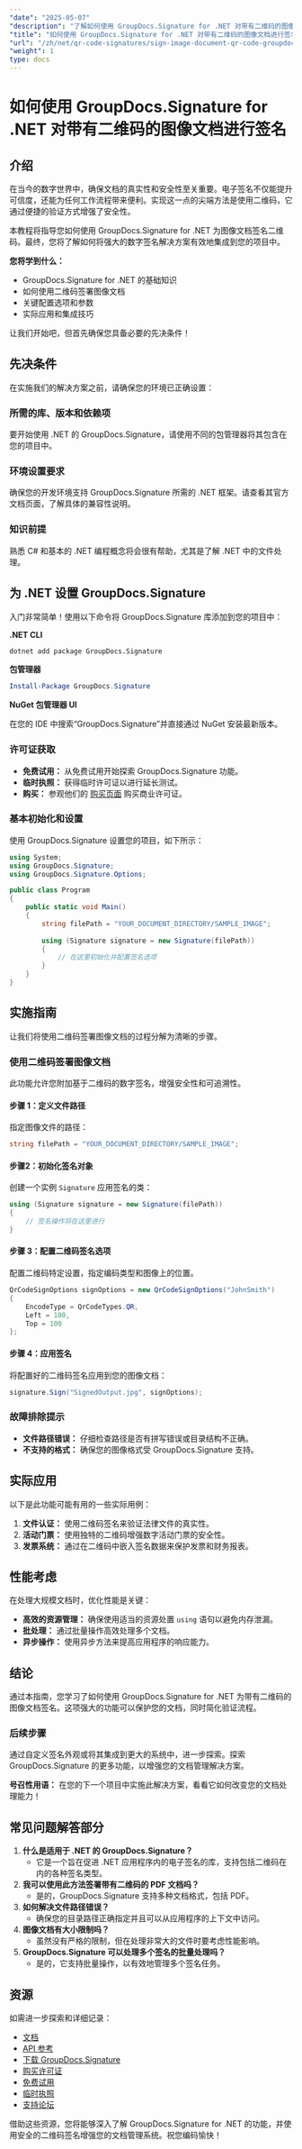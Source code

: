 ```yaml
---
"date": "2025-05-07"
"description": "了解如何使用 GroupDocs.Signature for .NET 对带有二维码的图像文档进行签名，以增强安全性和真实性。"
"title": "如何使用 GroupDocs.Signature for .NET 对带有二维码的图像文档进行签名"
"url": "/zh/net/qr-code-signatures/sign-image-document-qr-code-groupdocs-signature-net/"
"weight": 1
type: docs
---
```

# 如何使用 GroupDocs.Signature for .NET 对带有二维码的图像文档进行签名

## 介绍

在当今的数字世界中，确保文档的真实性和安全性至关重要。电子签名不仅能提升可信度，还能为任何工作流程带来便利。实现这一点的尖端方法是使用二维码，它通过便捷的验证方式增强了安全性。

本教程将指导您如何使用 GroupDocs.Signature for .NET 为图像文档签名二维码。最终，您将了解如何将强大的数字签名解决方案有效地集成到您的项目中。

**您将学到什么：**
- GroupDocs.Signature for .NET 的基础知识
- 如何使用二维码签署图像文档
- 关键配置选项和参数
- 实际应用和集成技巧

让我们开始吧，但首先确保您具备必要的先决条件！

## 先决条件

在实施我们的解决方案之前，请确保您的环境已正确设置：

### 所需的库、版本和依赖项
要开始使用 .NET 的 GroupDocs.Signature，请使用不同的包管理器将其包含在您的项目中。

### 环境设置要求
确保您的开发环境支持 GroupDocs.Signature 所需的 .NET 框架。请查看其官方文档页面，了解具体的兼容性说明。

### 知识前提
熟悉 C# 和基本的 .NET 编程概念将会很有帮助，尤其是了解 .NET 中的文件处理。

## 为 .NET 设置 GroupDocs.Signature
入门非常简单！使用以下命令将 GroupDocs.Signature 库添加到您的项目中：

**.NET CLI**

```bash
dotnet add package GroupDocs.Signature
```

**包管理器**

```powershell
Install-Package GroupDocs.Signature
```

**NuGet 包管理器 UI**

在您的 IDE 中搜索“GroupDocs.Signature”并直接通过 NuGet 安装最新版本。

### 许可证获取
- **免费试用：** 从免费试用开始探索 GroupDocs.Signature 功能。
- **临时执照：** 获得临时许可证以进行延长测试。
- **购买：** 参观他们的 [购买页面](https://purchase.groupdocs.com/buy) 购买商业许可证。

### 基本初始化和设置
使用 GroupDocs.Signature 设置您的项目，如下所示：

```csharp
using System;
using GroupDocs.Signature;
using GroupDocs.Signature.Options;

public class Program
{
    public static void Main()
    {
        string filePath = "YOUR_DOCUMENT_DIRECTORY/SAMPLE_IMAGE";
        
        using (Signature signature = new Signature(filePath))
        {
            // 在这里初始化并配置签名选项
        }
    }
}
```

## 实施指南

让我们将使用二维码签署图像文档的过程分解为清晰的步骤。

### 使用二维码签署图像文档
此功能允许您附加基于二维码的数字签名，增强安全性和可追溯性。

#### 步骤 1：定义文件路径
指定图像文件的路径：

```csharp
string filePath = "YOUR_DOCUMENT_DIRECTORY/SAMPLE_IMAGE";
```

#### 步骤2：初始化签名对象
创建一个实例 `Signature` 应用签名的类：

```csharp
using (Signature signature = new Signature(filePath))
{
    // 签名操作将在这里进行
}
```

#### 步骤 3：配置二维码签名选项
配置二维码特定设置，指定编码类型和图像上的位置。

```csharp
QrCodeSignOptions signOptions = new QrCodeSignOptions("JohnSmith")
{
    EncodeType = QrCodeTypes.QR,
    Left = 100,
    Top = 100
};
```

#### 步骤 4：应用签名
将配置好的二维码签名应用到您的图像文档：

```csharp
signature.Sign("SignedOutput.jpg", signOptions);
```

### 故障排除提示
- **文件路径错误：** 仔细检查路径是否有拼写错误或目录结构不正确。
- **不支持的格式：** 确保您的图像格式受 GroupDocs.Signature 支持。

## 实际应用
以下是此功能可能有用的一些实际用例：

1. **文件认证：** 使用二维码签名来验证法律文件的真实性。
2. **活动门票：** 使用独特的二维码增强数字活动门票的安全性。
3. **发票系统：** 通过在二维码中嵌入签名数据来保护发票和财务报表。

## 性能考虑
在处理大规模文档时，优化性能是关键：
- **高效的资源管理：** 确保使用适当的资源处置 `using` 语句以避免内存泄漏。
- **批处理：** 通过批量操作高效处理多个文档。
- **异步操作：** 使用异步方法来提高应用程序的响应能力。

## 结论
通过本指南，您学习了如何使用 GroupDocs.Signature for .NET 为带有二维码的图像文档签名。这项强大的功能可以保护您的文档，同时简化验证流程。

### 后续步骤
通过自定义签名外观或将其集成到更大的系统中，进一步探索。探索 GroupDocs.Signature 的更多功能，以增强您的文档管理解决方案。

**号召性用语：** 在您的下一个项目中实施此解决方案，看看它如何改变您的文档处理能力！

## 常见问题解答部分
1. **什么是适用于 .NET 的 GroupDocs.Signature？**
   - 它是一个旨在促进 .NET 应用程序内的电子签名的库，支持包括二维码在内的各种签名类型。
2. **我可以使用此方法签署带有二维码的 PDF 文档吗？**
   - 是的，GroupDocs.Signature 支持多种文档格式，包括 PDF。
3. **如何解决文件路径错误？**
   - 确保您的目录路径正确指定并且可以从应用程序的上下文中访问。
4. **图像文档有大小限制吗？**
   - 虽然没有严格的限制，但在处理非常大的文件时要考虑性能影响。
5. **GroupDocs.Signature 可以处理多个签名的批量处理吗？**
   - 是的，它支持批量操作，以有效地管理多个签名任务。

## 资源
如需进一步探索和详细记录：
- [文档](https://docs.groupdocs.com/signature/net/)
- [API 参考](https://reference.groupdocs.com/signature/net/)
- [下载 GroupDocs.Signature](https://releases.groupdocs.com/signature/net/)
- [购买许可证](https://purchase.groupdocs.com/buy)
- [免费试用](https://releases.groupdocs.com/signature/net/)
- [临时执照](https://purchase.groupdocs.com/temporary-license/)
- [支持论坛](https://forum.groupdocs.com/c/signature/)

借助这些资源，您将能够深入了解 GroupDocs.Signature for .NET 的功能，并使用安全的二维码签名增强您的文档管理系统。祝您编码愉快！